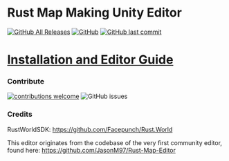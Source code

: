 # Rust Map Making Unity Editor
[![GitHub All Releases](https://img.shields.io/github/downloads/RustMapMaking/Rust-Map-Editor-Unity/total.svg)](https://github.com/RustMapMaking/Editor/releases)
[![GitHub](https://img.shields.io/github/license/RustMapMaking/Rust-Map-Editor-Unity.svg)](https://github.com/RustMapMaking/Editor/blob/master/LICENSE)
[![GitHub last commit](https://img.shields.io/github/last-commit/RustMapMaking/Rust-Map-Editor-Unity.svg)](https://github.com/RustMapMaking/Editor/commits/master)



# [Installation and Editor Guide](https://github.com/RustMapMaking/Editor/wiki/Unity-Editor-Guide)

### Contribute

[![contributions welcome](https://img.shields.io/badge/contributions-welcome-brightgreen.svg?style=flat)](https://github.com/RustMapMaking/Editor/issues)
![GitHub issues](https://img.shields.io/github/issues/RustMapMaking/Editor.svg)

### Credits
RustWorldSDK: https://github.com/Facepunch/Rust.World

This editor originates from the codebase of the very first community editor, found here: https://github.com/JasonM97/Rust-Map-Editor
